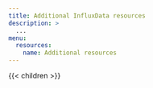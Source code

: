 ```yaml
---
title: Additional InfluxData resources
description: >
  ...
menu:
  resources:
    name: Additional resources
---
```


{{< children >}}